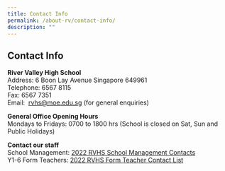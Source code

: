 ```yaml
---
title: Contact Info
permalink: /about-rv/contact-info/
description: ""
---
```

## Contact Info

**River Valley High School**  <br>
Address: 6 Boon Lay Avenue Singapore 649961<br>
Telephone: 6567 8115<br>
Fax: 6567 7351 <br>
Email:  [rvhs@moe.edu.sg](mailto:rvhs@moe.edu.sg) (for general enquiries)

**General Office Opening Hours**<br>
Mondays to Fridays: 0700 to 1800 hrs (School is closed on Sat, Sun and Public Holidays)

**Contact our staff**<br>
School Management: [2022 RVHS School Management Contacts](/files/RVHS%20Management%20Team%20Contact%20List%202022%20003%20003.pdf)<br>
Y1-6 Form Teachers: [2022 RVHS Form Teacher Contact List](/files/2022%20Class%20Form%20Teachers%20Email-5-APR-2022.pdf)